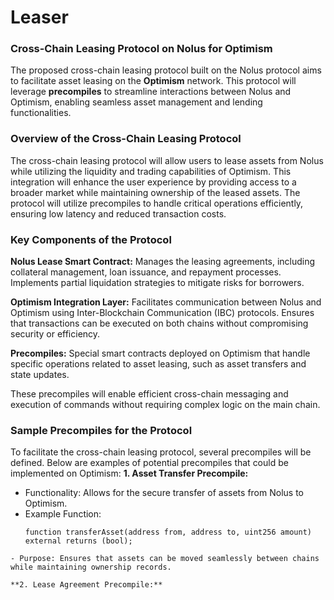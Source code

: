 # Leaser

### Cross-Chain Leasing Protocol on Nolus for Optimism

The proposed cross-chain leasing protocol built on the Nolus protocol aims to facilitate asset leasing on the **Optimism** network. This protocol will leverage **precompiles** to streamline interactions between Nolus and Optimism, enabling seamless asset management and lending functionalities.

### Overview of the Cross-Chain Leasing Protocol
The cross-chain leasing protocol will allow users to lease assets from Nolus while utilizing the liquidity and trading capabilities of Optimism. 
This integration will enhance the user experience by providing access to a broader market while maintaining ownership of the leased assets. The protocol will utilize precompiles to handle critical operations efficiently, ensuring low latency and reduced transaction costs.

### Key Components of the Protocol
**Nolus Lease Smart Contract:**
Manages the leasing agreements, including collateral management, loan issuance, and repayment processes.
Implements partial liquidation strategies to mitigate risks for borrowers.

**Optimism Integration Layer:**
Facilitates communication between Nolus and Optimism using Inter-Blockchain Communication (IBC) protocols.
Ensures that transactions can be executed on both chains without compromising security or efficiency.

**Precompiles:**
Special smart contracts deployed on Optimism that handle specific operations related to asset leasing, such as asset transfers and state updates.

These precompiles will enable efficient cross-chain messaging and execution of commands without requiring complex logic on the main chain.

### Sample Precompiles for the Protocol
To facilitate the cross-chain leasing protocol, several precompiles will be defined. Below are examples of potential precompiles that could be implemented on Optimism:
**1. Asset Transfer Precompile:**

- Functionality: Allows for the secure transfer of assets from Nolus to Optimism.
- Example Function:
  ```
  function transferAsset(address from, address to, uint256 amount) external returns (bool);
```
- Purpose: Ensures that assets can be moved seamlessly between chains while maintaining ownership records.

**2. Lease Agreement Precompile:**

